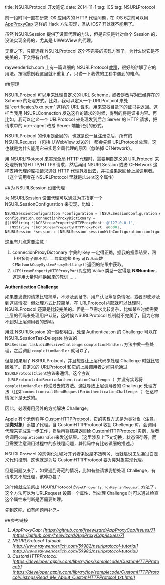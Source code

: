 title: NSURLProtocol 开发笔记
date: 2014-11-1
tag: iOS
tag: NSURLProtocol

前一段时间一直在研究 iOS 应用内的 HTTP 代理问题，在 iOS 6之前可以用 [AppProxyCap](https://github.com/freewizard/AppProxyCap) 这样的 Hack 方法实现，但从 iOS7 开始就不能用了。

虽然 NSURLSession 提供了设置代理的方法，但是它只是针对单个 Session 的，没法实现全局的，尤其是 UIWebView 的代理。

无奈之下，只能选择 NSURLProtocol 这个不完美的实现方案了，为什么说它是不完美的，下文将有介绍。

raywenderlich.com 上有一篇详细的 NSURLProtocol [教程](http://www.raywenderlich.com/59982/nsurlprotocol-tutorial)，很好的讲解了它的用法。按照惯例我这里就不重复了，只说一下我做的工程中遇到的难点。

##原理

NSURLProtocol 可以用来处理自定义的 URL Scheme，或者是改写对已经存在的 Scheme 的处理方式。比如，我可以定义一个 URLProtocol 来处理“certificate://xxx.pem" 这样的 URL 请求，用来查找目录下的证书并返回。这样当我用 NSURLConnection 发送这样的请求的时候，得到的将是证书内容。再比如，我可以定义一个 URLProtocol 来处理发到后台 Server 的 HTTP 请求，把请求中的 user-agent 改成 Server 端能识别的形式。

NSURLProtocol 的作用是全局的，也就是说一旦注册之后，所有的 NSURLRequest （包括 UIWebView 发送的） 都会先经 URLProtocol 处理，这也就是为什么能用它来实现全局代理的原因（忽略掉 CFNetwork）。

用 NSURLPRotocol 来实现全局 HTTP 代理时，需要用自定义的 URLProtocol 来处理所有的 HTTP/HTTPS 请求，然后再用 NSURLSession 或者 CFNetwork 这样支持代理的库把请求通过 HTTP 代理转发出去，并把结果返回给上层调用者。（这个调用者在 NSURLProtocol 里就是`client`这个属性）

##为 NSURLSession 设置代理

为 NSURLSession 设置代理可以通过为其指定一个 NSURLSessionConfiguration 来实现，比如：

```objective-c
NSURLSessionConfiguration *configuration = [NSURLSessionConfiguration defaultSessionConfiguration];
configuration.connectionProxyDictionary =
@{(NSString *)kCFStreamPropertyHTTPProxyHost: @"127.0.0.1",
  (NSString *)kCFStreamPropertyHTTPProxyPort: @8080};
NSURLSession *session = [NSURLSession sessionWithConfiguration:configuration delegate:self delegateQueue:[NSOperationQueue currentQueue]];
```

这里有几点需要注意：

1. connectionProxyDictionary 字典的 Key 一定得正确，据我的搜索结果，网上很多例子都不对……其实这些 Key 可以从函数`CFNetworkCopySystemProxySettings()`返回的结果中获取。
2. `kCFStreamPropertyHTTPProxyPort`对应的 Value 类型一定得是 **NSNumber**，这是用大量时间换回来的教训……

**Authentication Challenge**

如果要发送的请求比较简单，不涉及到证书、用户认证等复杂情况，或者即使涉及到这些情况，但处理方式比较简单，在 URLProtocol 内部就可以处理时，NSURLProtocol 还算是比较完美的。但是一旦需求比较复杂，比如某些时候需要上层的代码来处理用户认证，这时候 NSURLProtocol 机制就不完美了，因为它做不到对上层调用者的透明。

用过 NSURLSession 的一般都明白，处理 Authentication 的 Challenge 可以在 NSURLSessionTaskDelegate 协议的`URLSession:task:didReceiveChallenge:completionHandler:`方法中做一些处理，之后调用 `completionHandler` 就可以了。

但是如果用了 NSRULProtocol，并且想要让上层代码来处理 Challenge 时就比较困难了。自定义的 URLProtocol 和它的上层调用者之间只能通过`NSURLProtocolClient`协议来通信。这个协议（`URLProtocol:didReceiveAuthenticationChallenge:
`）并没有实现将 `completionHandler` 传递过去的方法。这就导致上层调用者的 Challenge 处理方法（比如`connection:willSendRequestForAuthenticationChallenge:
`）在这种情况下是无效的。

因此，必须得用另外的方式解决 Challenge。

Apple 有个示例程序 [CustomHTTPProtocol](https://developer.apple.com/library/ios/samplecode/CustomHTTPProtocol/Listings/Read_Me_About_CustomHTTPProtocol_txt.html)，它的实现方式是为类对象（注意，是**类对象**）添加了代理。当 CustomHTTPProtocol 收到 Chellenge 时，会调用代理来完成进一步工作，然后再将结果返回给 CustomHTTPProtocol 实例，后者会调用`completionHandler`来发送结果。（这里涉及上下文切换，状态保存等，而且需要注意调用过程中的多线程问题，其代码中有比较详细的描述。）

NSURLProtocol 的实例化过程对开发者来说是不透明的，也就是说无法通过自定义代码控制，这也就是为啥 CustomHTTPProtocol 要为类对象实现代理。

但是问题又来了，如果遇到奇葩的情况，比如有些请求我想处理 Challenge，有请求又不想处理，该咋办捏？

这时候就应该祭出 NSURLProtocol 的`setProperty:forKey:inRequest:`方法了，这个方法可以为 URLRequest 设置一个属性，当处理 Challenge 时可以通过检查这个属性来判断是否需要处理。

先到这吧，如有问题再补充~

##参考链接

1. *AppProxyCap: [https://github.com/freewizard/AppProxyCap/issues/7](https://github.com/freewizard/AppProxyCap/issues/7)*
2. *NSURLProtocol Tutorial: [http://www.raywenderlich.com/59982/nsurlprotocol-tutorial](http://www.raywenderlich.com/59982/nsurlprotocol-tutorial)*
3. *CustomHTTPProtocol: [https://developer.apple.com/library/ios/samplecode/CustomHTTPProtocol/](https://developer.apple.com/library/ios/samplecode/CustomHTTPProtocol/Listings/Read_Me_About_CustomHTTPProtocol_txt.html)*
